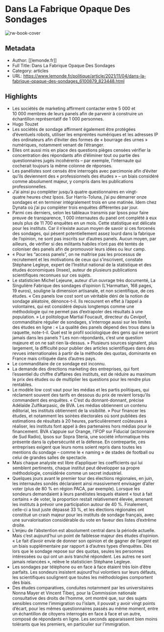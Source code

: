 # Dans La Fabrique Opaque Des Sondages

![rw-book-cover](https://readwise-assets.s3.amazonaws.com/static/images/article3.5c705a01b476.png)

## Metadata
- Author: [[lemonde.fr]]
- Full Title: Dans La Fabrique Opaque Des Sondages
- Category: articles
- URL: https://www.lemonde.fr/politique/article/2021/11/04/dans-la-fabrique-opaque-des-sondages_6100879_823448.html

## Highlights
- Les sociétés de marketing affirment contacter entre 5 000 et 10 000 membres de leurs panels afin de parvenir à construire un échantillon représentatif de 1 000 personnes.
- Hugo Touzet
- Les sociétés de sondage affirment également être protégées d’éventuels robots, utiliser les empreintes numériques et les adresses IP des ordinateurs afin d’éviter des formes de « bourrage des urnes » numériques, notamment venant de l’étranger.
- Elles ont aussi mis en place des questions pièges censées vérifier la concentration des répondants afin d’éliminer tout ou partie des questionnaires jugés incohérents – par exemple, l’internaute qui cocherait toujours la même colonne de réponses.
- Les panélistes sont censés être interrogés avec parcimonie afin d’éviter qu’ils deviennent des « professionnels des études » – un biais considéré comme absolument majeur, y compris dans les publications professionnelles.
- J’ai ainsi pu compléter jusqu’à quatre questionnaires en vingt-quatre heures chez Ipsos. Sur Harris-Toluna, j’ai pu démarrer onze sondages et en terminer intégralement trois en une matinée. Idem chez Dynata où j’ai pu compléter trois enquêtes différentes par jour.
- Parmi ces derniers, selon les tableaux transmis par Ipsos pour faire preuve de transparence, 1 000 internautes du panel ont complété à eux seuls plus de 11 700 enquêtes en un mois. Cette statistique est délicate pour les instituts. Car il n’existe aucun moyen de savoir si ces forcenés des sondages, qui pèsent potentiellement assez lourd dans la fabrique de l’opinion, ne sont pas inscrits sur d’autres panels. Aucun moyen, par ailleurs, de vérifier si des militants habiles n’ont pas été tentés de coloniser des panels afin de promouvoir leurs idées ou leur camp.
- « Pour les “access panels”, on ne maîtrise pas les processus de recrutement et les motivations de ceux qui s’inscrivent, constate Stéphane Legleye, expert de l’Institut national de la statistique et des études économiques (Insee), auteur de plusieurs publications scientifiques reconnues sur ces sujets.
- Le statisticien Michel Lejeune, auteur d’un ouvrage très documenté, La Singulière Fabrique des sondages d’opinion (L’Harmattan, 168 pages, 19 euros), souligne la dimension artisanale, et non scientifique, de ces études. « Ces panels low cost sont un véritable déni de la notion de sondage aléatoire, dénonce-t-il. Ils recourent en effet à l’appel à volontaires, qui est considéré depuis longtemps comme une méthodologie qui ne permet pas d’extrapoler des résultats à une population. » Le politologue Martial Foucault, directeur du Cevipof, commanditaire régulier de sondages, s’interroge aussi sur les limites des études en ligne : « La qualité des panels dépend des trous dans la raquette, note-t-il. Quel est le profil sociologique des gens qui ne seront jamais dans les panels ? Les non-répondants, c’est une question majeure et on ne sait rien là-dessus. » Plusieurs sources signalent, plus largement, la difficulté pour publier des articles scientifiques dans des revues internationales à partir de la méthode des quotas, dominante en France mais critiquée dans d’autres pays.
- Le commanditaire de ce sondage est inconnu.
- La demande des directions marketing des entreprises, qui font l’essentiel du chiffre d’affaires des instituts, est de réduire au maximum le prix des études ou de multiplier les questions pour les rendre plus rentables.
- Le modèle low cost vaut pour les médias et les partis politiques, qui réclament souvent des tarifs en dessous du prix de revient lorsqu’ils commandent des enquêtes. « C’est du donnant-donnant, précise Adélaïde Zulfikarpasic, de BVA. Les médias obtiennent un contenu éditorial, les instituts obtiennent de la visibilité. » Pour financer les études, et notamment les soirées électorales où sont publiées des estimations de résultats à 20 heures, particulièrement coûteuses à réaliser, les instituts font appel à des partenaires hors médias pour le financement. BVA s’appuie sur Orange, l’IFOP sur Fiducial (actionnaire de Sud Radio), Ipsos sur Sopra Steria, une société informatique très présente dans la cybersécurité et la défense. En contrepartie, ces entreprises exigent que leurs noms soient repris dans toutes les mentions du sondage – comme le « naming » de stades de football ou celui de grandes salles de spectacle.
- Mais chaque analyste est libre d’appliquer les coefficients qui lui semblent pertinents, chaque institut peut développer sa propre méthodologie, considérée comme un secret industriel.
- Quelques jours avant le premier tour des élections régionales, en juin, les internautes sondés déclaraient ainsi massivement envisager d’aller voter (plus de 80 % en région PACA, par exemple). Lorsque les sondeurs demandaient à leurs panélistes lesquels étaient « tout à fait certains » de voter, la proportion restait relativement élevée, amenant les instituts à prévoir une participation autour de 40 %. Finalement, celle-ci a tout juste dépassé 33 %, et les élections régionales ont constitué un crash majeur pour les instituts de sondage français, avec une survalorisation considérable du vote en faveur des listes d’extrême droite.
- L’enjeu de l’abstention est absolument central dans la période actuelle. Mais c’est aujourd’hui un point de faiblesse majeur des études d’opinion. « Le fait d’avoir envie de donner son opinion et de gagner de l’argent est un biais supplémentaire par rapport à d’autres types d’enquêtes. Dès lors que le sondage repose sur des quotas, seules les personnes intéressées ou qui ont un avis tranché répondent. Les autres ne sont jamais relancées », relève le statisticien Stéphane Legleye.
- Les sondages par téléphone ou en face à face étaient très loin d’être parfaits. Les sondeurs insistent aujourd’hui volontiers sur leurs défauts, les scientifiques soulignent que toutes les méthodologies comportent des biais.
- Des études comparatives, conduites notamment par les universitaires Nonna Mayer et Vincent Tiberj, pour la Commission nationale consultative des droits de l’homme, ont montré que, sur des sujets sensibles comme l’immigration ou l’islam, il pouvait y avoir vingt points d’écart, pour les mêmes questionnaires passés au même moment, entre un échantillon de citoyens interrogés en face à face et un autre, composé de répondants en ligne. Les seconds apparaissent bien moins tolérants que les premiers, en particulier sur l’immigration.
